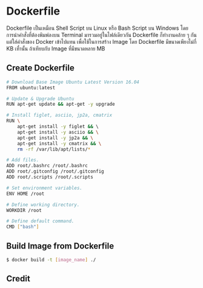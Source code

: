# Dockerfile
Dockerfile เป็นเหมือน Shell Script บน Linux หรือ Bash Script บน Windows โดยการนำคำสั่งที่ต้องพิมพ์ลงบน Terminal มารวมอยู่ในไฟล์เดียวกัน Dockerfile ก็ทำงานคล้าย ๆ กัน แต่ใส่คำสั่งของ Docker เข้าไปแทน เพื่อใช้ในการสร้าง Image โดย Dockerfile มีขนาดเพียงไม่กี่ KB เทื่านั้น ถ้าเทียบกับ Image ที่มีขนาดหลาย MB

## Create Dockerfile
```bash
# Download Base Image Ubuntu Latest Version 16.04
FROM ubuntu:latest

# Update & Upgrade Ubuntu
RUN apt-get update && apt-get -y upgrade

# Install figlet, asciio, jp2a, cmatrix
RUN \
    apt-get install -y figlet && \ 
    apt-get install -y asciio && \
    apt-get install -y jp2a && \
    apt-get install -y cmatrix && \
    rm -rf /var/lib/apt/lists/*

# Add files.
ADD root/.bashrc /root/.bashrc
ADD root/.gitconfig /root/.gitconfig
ADD root/.scripts /root/.scripts

# Set environment variables.
ENV HOME /root

# Define working directory.
WORKDIR /root

# Define default command.
CMD ["bash"]
```

## Build Image from Dockerfile
```bash
$ docker build -t [image_name] ./
```

## Credit
